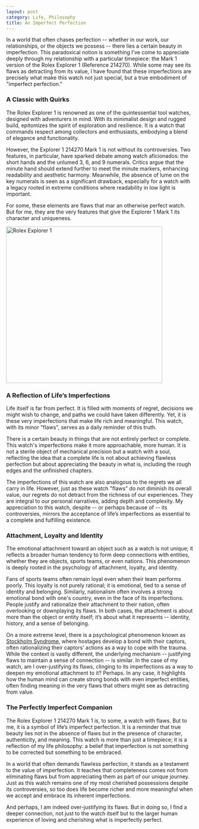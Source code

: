 ```yaml
---
layout: post
category: Life, Philosophy
title: An Imperfect Perfection
---
```


In a world that often chases perfection -- whether in our work, our
relationships, or the objects we possess -- there lies a certain
beauty in imperfection. This paradoxical notion is something I’ve come
to appreciate deeply through my relationship with a particular
timepiece: the Mark 1 version of the Rolex Explorer 1
(Reference 214270). While some may see its flaws as detracting from its
value, I have found that these imperfections are precisely what make
this watch not just special, but a true embodiment of "imperfect
perfection."

### A Classic with Quirks

The Rolex Explorer 1 is renowned as one of the quintessential tool
watches, designed with adventurers in mind. With its minimalist design
and rugged build, epitomizes the spirit of exploration and
resilience. It is a watch that commands respect among collectors and
enthusiasts, embodying a blend of elegance and functionality.

However, the Explorer 1 214270 Mark 1 is not without its
controversies. Two features, in particular, have sparked debate among
watch aficionados: the short hands and the unlumed 3, 6, and 9
numerals. Critics argue that the minute hand should extend further to
meet the minute markers, enhancing readability and aesthetic
harmony. Meanwhile, the absence of lume on the key numerals is seen as
a significant drawback, especially for a watch with a legacy rooted in
extreme conditions where readability in low light is important.

For some, these elements are flaws that mar an otherwise perfect
watch. But for me, they are the very features that give the Explorer 1
Mark 1 its character and uniqueness.

<img src="{{ site.baseurl }}/images/rolex-explorer-1.jpg" alt="Rolex Explorer 1" style="width: 420px;"/>

### A Reflection of Life’s Imperfections

Life itself is far from perfect. It is filled with moments of regret,
decisions we might wish to change, and paths we could have taken
differently. Yet, it is these very imperfections that make life rich
and meaningful. This watch, with its minor "flaws", serves as a daily
reminder of this truth.

There is a certain beauty in things that are not entirely perfect or
complete. This watch's imperfections make it more approachable, more
human. It is not a sterile object of mechanical precision but a watch
with a soul, reflecting the idea that a complete life is not about
achieving flawless perfection but about appreciating the beauty in
what is, including the rough edges and the unfinished chapters.

The imperfections of this watch are also analogous to the regrets we
all carry in life. However, just as these watch "flaws" do not
diminish its overall value, our regrets do not detract from the
richness of our experiences. They are integral to our personal
narratives, adding depth and complexity. My appreciation to this
watch, despite -- or perhaps because of -- its controversies, mirrors
the acceptance of life’s imperfections as essential to a complete and
fulfilling existence.

### Attachment, Loyalty and Identity

The emotional attachment toward an object such as a watch is not
unique; it reflects a broader human tendency to form deep connections
with entities, whether they are objects, sports teams, or
even nations. This phenomenon is deeply rooted in the psychology of
attachment, loyalty, and identity.

Fans of sports teams often remain loyal even when their team performs
poorly. This loyalty is not purely rational; it is emotional, tied to
a sense of identity and belonging. Similarly, nationalism often
involves a strong emotional bond with one's country, even in the face
of its imperfections. People justify and rationalize their attachment
to their nation, often overlooking or downplaying its flaws. In both
cases, the attachment is about more than the object or entity itself;
it’s about what it represents -- identity, history, and a sense of
belonging.

On a more extreme level, there is a psychological phenomenon known as
[Stockholm
Syndrome](https://en.wikipedia.org/wiki/Stockholm_syndrome), where
hostages develop a bond with their captors, often rationalizing their
captors’ actions as a way to cope with the trauma. While the context
is vastly different, the underlying mechanism -- justifying flaws to
maintain a sense of connection -- is similar. In the case of my watch,
am I over-justifying its flaws, clinging to its imperfections as a way
to deepen my emotional attachment to it? Perhaps. In any case, it
highlights how the human mind can create strong bonds with even
imperfect entities, often finding meaning in the very flaws that
others might see as detracting from value.

### The Perfectly Imperfect Companion

The Rolex Explorer 1 214270 Mark 1 is, to some, a watch with
flaws. But to me, it is a symbol of life’s imperfect perfection. It is
a reminder that true beauty lies not in the absence of flaws but in
the presence of character, authenticity, and meaning. This watch is
more than just a timepiece; it is a reflection of my life philosophy:
a belief that imperfection is not something to be corrected but
something to be embraced.

In a world that often demands flawless perfection, it stands as a
testament to the value of imperfection. It teaches that completeness
comes not from eliminating flaws but from appreciating them as part of
our unique journey. Just as this watch remains one of my most
cherished possessions despite its controversies, so too does life
become richer and more meaningful when we accept and embrace its
inherent imperfections.

And perhaps, I am indeed over-justifying its flaws. But in doing so, I
find a deeper connection, not just to the watch itself but to the
larger human experience of loving and cherishing what is imperfectly
perfect.
